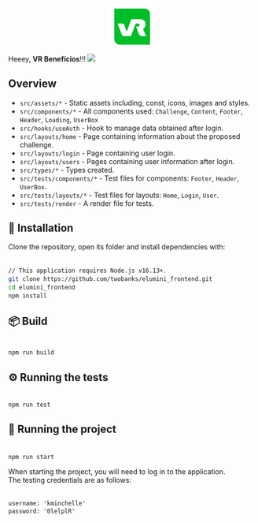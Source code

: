 <p align="center">
<img src="https://github.com/twobanks/elumini_frontend/blob/main/src/assets/image/logo.svg" width="100" alt="VR Benefícios" />
</p>

Heeey, **VR Benefícios**!!! <img src="https://raw.githubusercontent.com/kaueMarques/kaueMarques/master/hi.gif" width="30px">


## Overview

- `src/assets/*` - Static assets including, const, icons, images and styles.
- `src/components/*` - All components used: `Challenge`, `Content`, `Footer`, `Header`, `Loading`, `UserBox`
- `src/hooks/useAuth` - Hook to manage data obtained after login.
- `src/layouts/home` - Page containing information about the proposed challenge.
- `src/layouts/login` - Page containing user login.
- `src/layouts/users` - Pages containing user information after login.
- `src/types/*` - Types created.
- `src/tests/components/*` - Test files for components: `Footer`, `Header`, `UserBox`.
- `src/tests/layouts/*` - Test files for layouts: `Home`, `Login`, `User`.
- `src/tests/render` - A render file for tests.
  
  
## 🔧 Installation

Clone the repository, open its folder and install dependencies with:
```bash

// This application requires Node.js v16.13+.  
git clone https://github.com/twobanks/elumini_frontend.git
cd elumini_frontend
npm install

```

## 📦 Build
```bash

npm run build

```

## ⚙️ Running the tests

```bash

npm run test

```

## 🚀 Running the project

```bash

npm run start

```

When starting the project, you will need to log in to the application.  
The testing credentials are as follows:

```tsx

username: 'kminchelle'
password: '0lelplR'

```
